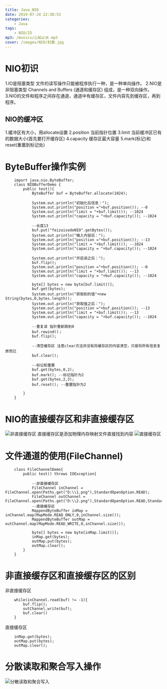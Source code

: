 ```yaml
---
title: Java_NIO
date: 2019-07-24 22:30:53
categories: 
    - Java
tags: 
    - NIO/IO
mp3: /musics/心如止水.mp3
cover: /images/NIO/封面.jpg
---
```

# NIO初识
1.IO是阻塞类型 文件的读写操作只能被程序执行一种，是一种单向操作。
2.NIO是非阻塞类型 Channels and Buffers (通道和缓存区) 组成，是一种双向操作。
3.NIO的文件和程序之间存在通道，通道中有缓存区，文件内容先到缓存区，再到程序。
## NIO的缓冲区
1.缓冲区有大小，用allocate设置
2.position   当前指针位置
3.limit      当前缓冲区已有的数据大小(首先要打开缓存区)
4.capacity   缓存区最大容量
5.mark(标记)和reset(重置到标记处)
# ByteBuffer操作实例

		import java.nio.ByteBuffer;
		class NIOBufferDemo {
			public test(){
				ByteBuffer buf = ByteBuffer.allocate(1024);
				
				System.out.println("初始化后信息：");
				System.out.println("position ="+buf.position()); --0
				System.out.println("limit = "+buf.limit()); --1024
				System.out.println("capacity = "+buf.capacity()); --1024
				
				--长度13
				buf.put("feizuisedeNIO".getBytes());
				System.out.println("输入内容后：");
				System.out.println("position ="+buf.position()); --13
				System.out.println("limit = "+buf.limit()); --1024
				System.out.println("capacity = "+buf.capacity()); --1024
				
				System.out.println("开启读之后：");
				buf.flip();
				System.out.println("position ="+buf.position()); --0
				System.out.println("limit = "+buf.limit()); --13
				System.out.println("capacity = "+buf.capacity()); --1024
				
				byte[] bytes = new byte[buf.limit()];
				buf.get(bytes);
				System.out.println("获取到的值"+new String(bytes,0,bytes.length));
				System.out.println("获取值之后：");
				System.out.println("position ="+buf.position()); --13
				System.out.println("limit = "+buf.limit()); --13
				System.out.println("capacity = "+buf.capacity()); --1024
				
				--重复读 指针重新跳到0
				buf.rewind()；
				buf.flip();
				
				--清空缓存区 注意clear方法并没有将缓存区的内容清空，只是将所有信息复原而已
				buf.clear();
				
				--标记和重置
				buf.get(bytes,0,2);
				buf.mark(); --标记指针为2
				buf.get(bytes,2,3);
				buf.reset(); --重置指针为2
				
			}
		} 

# NIO的直接缓存区和非直接缓存区
![非直接缓存区](/images/NIO/非直接缓存区.jpg)
直接缓存区是添加物理内存映射文件直接找到内容
![直接缓存区](/images/NIO/直接缓存区.jpg)

# 文件通道的使用(FileChannel)

		class FileChannelDemo{
			public test() throws IOException{
			
				--非直接缓存区
				FileChannel inChannel = FileChannel.open(Paths.get("D:\\1.png"),StandardOpenOption.READ);
				FileChannel outChannel = FileChannel.open(Paths.get("D:\\2.png"),StandardOpenOption.READ,StandardOpenOption.WRITE,StandardOpenOption.CREATE);
				--直接缓存区
				MappendByteBuffer inMap = inChannel.map(MapMode.READ_ONLY,0,inChannel.size());
				MappendByteBuffer outMap = outChannel.map(MapMode.READ_WRITE,0,inChannel.size());
				
				byte[] bytes = new byte[inMap.limit()];
				inMap.get(bytes);
				outMap.put(bytes);
				outMap.clear();
			}
		}

# 非直接缓存区和直接缓存区的区别
非直接缓存区

		while(inChannel.read(buf) != -1){
			buf.flip();
			outChannel.write(buf);
			buf.clear()
		}

直接缓存区

		inMap.get(bytes);
		outMap.put(bytes);
		outMap.clear();

# 分散读取和聚合写入操作
![分散读取和聚合写入](/images/NIO/分散读取和聚合写入.jpg)


 

